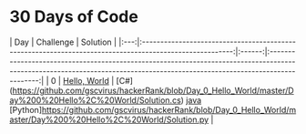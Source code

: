 # 30 Days of Code

| Day |                                                Challenge                                                |                                                                                    Solution                                                                                  |
|:---:|:-------------------------------------------------------------------------------------------------------:|:------:|:---------------------------------------------------------------------------------------------------------------------------------------------------------------------------:|
|  0  | [Hello, World](https://www.hackerrank.com/challenges/30-hello-world)                                    | [C#] (https://github.com/gscvirus/hackerRank/blob/Day_0_Hello_World/master/Day%200%20Hello%2C%20World/Solution.cs) [java](https://github.com/gscvirus/hackerRank/blob/Day_0_Hello_World/master/Day%200%20Hello%2C%20World/Solution.java) [Python]https://github.com/gscvirus/hackerRank/blob/Day_0_Hello_World/master/Day%200%20Hello%2C%20World/Solution.py                       |